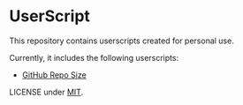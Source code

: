 # UserScript

This repository contains userscripts created for personal use.

Currently, it includes the following userscripts:

- [GitHub Repo Size](./GitHub-Repo-Size/README.md)

LICENSE under [MIT](./LICENSE).
